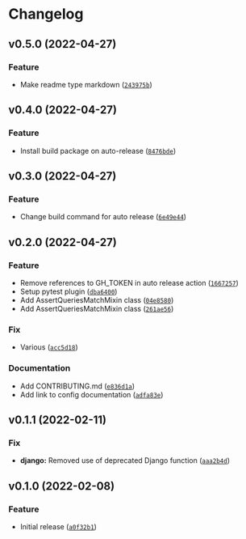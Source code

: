# Changelog

<!--next-version-placeholder-->

## v0.5.0 (2022-04-27)
### Feature
* Make readme type markdown ([`243975b`](https://github.com/cedar-team/snapshot-queries/commit/243975b94e7ed723fde47a9ed58d08e732a17e78))

## v0.4.0 (2022-04-27)
### Feature
* Install build package on auto-release ([`8476bde`](https://github.com/cedar-team/snapshot-queries/commit/8476bdef0f5109141f4f83745682f54d1275e16d))

## v0.3.0 (2022-04-27)
### Feature
* Change build command for auto release ([`6e49e44`](https://github.com/cedar-team/snapshot-queries/commit/6e49e44803a7cd0b63465dc7990b4a9e33e2c408))

## v0.2.0 (2022-04-27)
### Feature
* Remove references to GH_TOKEN in auto release action ([`1667257`](https://github.com/cedar-team/snapshot-queries/commit/166725759bf31593b74fcb9c610391f29418d165))
* Setup pytest plugin ([`dba6400`](https://github.com/cedar-team/snapshot-queries/commit/dba6400d1a72fd3d80db25f83dcc04d0735622f6))
* Add AssertQueriesMatchMixin class ([`04e8580`](https://github.com/cedar-team/snapshot-queries/commit/04e85804b6a7f1f3f849afaa9f505656e6d61478))
* Add AssertQueriesMatchMixin class ([`261ae56`](https://github.com/cedar-team/snapshot-queries/commit/261ae5629dbac47e2797796ffb2056aafd41dab8))

### Fix
* Various ([`acc5d18`](https://github.com/cedar-team/snapshot-queries/commit/acc5d186d6515052e4f4ac3e837cbab531c31bb3))

### Documentation
* Add CONTRIBUTING.md ([`e836d1a`](https://github.com/cedar-team/snapshot-queries/commit/e836d1ac266afd18471dc1f359c5fcf91311b844))
* Add link to config documentation ([`adfa83e`](https://github.com/cedar-team/snapshot-queries/commit/adfa83ed6299571be80cbcafa46ec8d4e1451f3d))

## v0.1.1 (2022-02-11)
### Fix
* **django:** Removed use of deprecated Django function ([`aaa2b4d`](https://github.com/cedar-team/snapshot-queries/commit/aaa2b4d52875024bd92f30c2571c198508345a6b))

## v0.1.0 (2022-02-08)
### Feature
* Initial release ([`a0f32b1`](https://github.com/cedar-team/snapshot-queries/commit/a0f32b1550b51ce6577cc90c385e2c283d7ce301))
